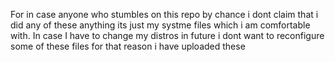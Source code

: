 For in case anyone who stumbles on this repo by chance i dont claim that i did any of these anything its just my systme files which i am comfortable with. In case I have to change my distros in future i dont want to reconfigure some of these files for that reason i have uploaded these 
